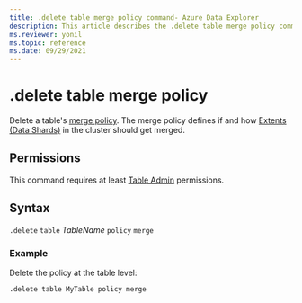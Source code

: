 ```yaml
---
title: .delete table merge policy command- Azure Data Explorer
description: This article describes the .delete table merge policy command in Azure Data Explorer.
ms.reviewer: yonil
ms.topic: reference
ms.date: 09/29/2021
---
```

# .delete table merge policy

Delete a table's [merge policy](mergepolicy.md). The merge policy defines if and how [Extents (Data Shards)](../management/extents-overview.md) in the cluster should get merged. 
 
## Permissions

This command requires at least [Table Admin](access-control/role-based-access-control.md) permissions.

## Syntax

`.delete` `table` *TableName* `policy` `merge` 

### Example

Delete the policy at the table level:

```kusto
.delete table MyTable policy merge 
```
